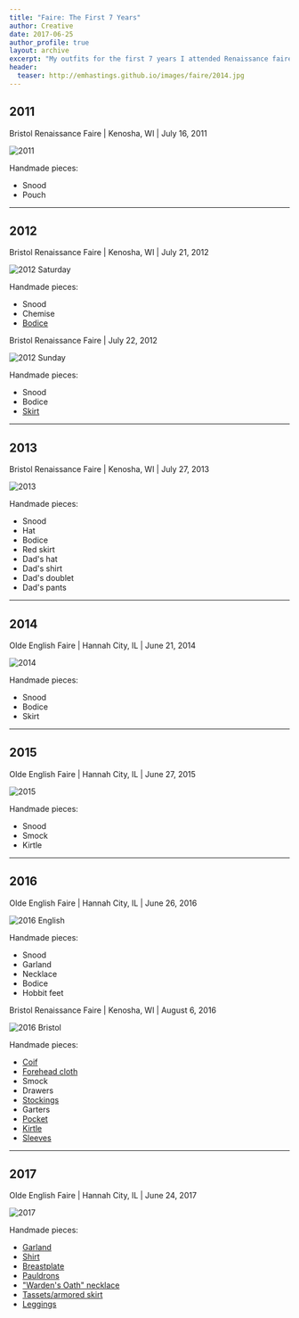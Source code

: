 ```yaml
---
title: "Faire: The First 7 Years"
author: Creative
date: 2017-06-25
author_profile: true
layout: archive
excerpt: "My outfits for the first 7 years I attended Renaissance faires."
header:
  teaser: http://emhastings.github.io/images/faire/2014.jpg
---
```


## 2011 ##
Bristol Renaissance Faire \| Kenosha, WI \| July 16, 2011

![2011](http://emhastings.github.io/images/faire/2011.JPG)

Handmade pieces:
* Snood
* Pouch

---

## 2012 ##
Bristol Renaissance Faire \| Kenosha, WI \| July 21, 2012

![2012 Saturday](http://emhastings.github.io/images/faire/2012-1.JPG)

Handmade pieces:
* Snood
* Chemise
* [Bodice](https://emhastings.github.io/costuming/bodices/)



Bristol Renaissance Faire \| July 22, 2012

![2012 Sunday](http://emhastings.github.io/images/faire/2012-2.JPG)

Handmade pieces:
* Snood
* Bodice
* [Skirt](https://emhastings.github.io/costuming/bodices/)

---

## 2013 ##
Bristol Renaissance Faire \| Kenosha, WI \| July 27, 2013

![2013](http://emhastings.github.io/images/faire/2013.JPG)

Handmade pieces:
* Snood
* Hat
* Bodice
* Red skirt
* Dad's hat
* Dad's shirt
* Dad's doublet
* Dad's pants

---

## 2014 ##
Olde English Faire \| Hannah City, IL \| June 21, 2014

![2014](http://emhastings.github.io/images/faire/2014.jpg)

Handmade pieces:
* Snood
* Bodice
* Skirt

---

## 2015 ##
Olde English Faire \| Hannah City, IL \| June 27, 2015

![2015](http://emhastings.github.io/images/faire/2015.JPG)

Handmade pieces:
* Snood
* Smock
* Kirtle

---

## 2016 ##
Olde English Faire \| Hannah City, IL \| June 26, 2016

![2016 English](http://emhastings.github.io/images/faire/2016-1.JPG)

Handmade pieces:
* Snood
* Garland
* Necklace
* Bodice
* Hobbit feet



Bristol Renaissance Faire \| Kenosha, WI \| August 6, 2016

![2016 Bristol](http://emhastings.github.io/images/faire/2016-2.JPG)

Handmade pieces:
* [Coif](https://emhastings.github.io/costuming/red-kirtle/)
* [Forehead cloth](https://emhastings.github.io/costuming/red-kirtle/)
* Smock
* Drawers
* [Stockings](https://emhastings.github.io/costuming/red-kirtle/)
* Garters
* [Pocket](https://emhastings.github.io/costuming/red-kirtle/)
* [Kirtle](https://emhastings.github.io/costuming/red-kirtle/)
* [Sleeves](https://emhastings.github.io/costuming/red-kirtle/)

---

## 2017 ##
Olde English Faire \| Hannah City, IL \| June 24, 2017

![2017](http://emhastings.github.io/images/faire/2017.JPG)

Handmade pieces:
* [Garland](https://emhastings.github.io/costuming/armor/)
* [Shirt](https://emhastings.github.io/costuming/armor/)
* [Breastplate](https://emhastings.github.io/costuming/armor/)
* [Pauldrons](https://emhastings.github.io/costuming/armor/)
* ["Warden's Oath" necklace](https://emhastings.github.io/costuming/armor/)
* [Tassets/armored skirt](https://emhastings.github.io/costuming/armor/)
* [Leggings](https://emhastings.github.io/costuming/armor/)
